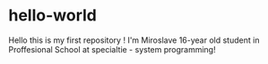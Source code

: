 # hello-world
Hello this is my first repository !
I'm Miroslave 16-year old student in Proffesional School at specialtie - system programming!
